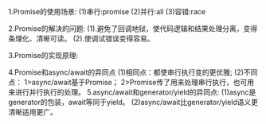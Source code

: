 1.Promise的使用场景:
(1)串行:promise
(2)并行:all
(3)容错:race

2.Promise的解决的问题:
(1).避免了回调地狱，使代码逻辑和结果处理分离，变得条理化、清晰可读。
(2).使调试错误变得容易。

3.Promise的实现原理:

  
4.Promise和async/await的异同点
  (1)相同点：都使串行执行变的更优雅;
  (2)不同点：
    1>async/await基于Promise；
    2>Promise传了用来处理串行执行，也可用来进行并行执行的处理。
5.async/await和generator/yield的异同点:
  (1)async是generator的包装，await等同于yield。
  (2)async/await比generator/yield语义更清晰适用更广。
